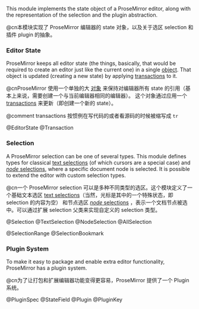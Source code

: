 This module implements the state object of a ProseMirror editor, along
with the representation of the selection and the plugin abstraction.

@cn本模块实现了 ProseMirror 编辑器的 state 对象，以及关于选区 selection 和 插件 plugin 的抽象。

### Editor State

ProseMirror keeps all editor state (the things, basically, that would
be required to create an editor just like the current one) in a single
[object](#state.EditorState). That object is updated (creating a new
state) by applying [transactions](#state.Transaction) to it.

@cnProseMirror 使用一个单独的大 [对象](#state.EditorState) 来保持对编辑器所有 state 的引用（基本上来说，需要创建一个与当前编辑器相同的编辑器）。
这个对象通过应用一个 [transactions](#state.Transaction) 来更新（即创建一个新的 state）。

@comment transactions 按惯例在写代码的或者看源码的时候被缩写成 `tr`

@EditorState
@Transaction

### Selection

A ProseMirror selection can be one of several types. This module
defines types for classical [text selections](#state.TextSelection)
(of which cursors are a special case) and [_node_
selections](#state.NodeSelection), where a specific document node is
selected. It is possible to extend the editor with custom selection
types.

@cn一个 ProseMirror selection 可以是多种不同类型的选区。这个模块定义了一个基础文本选区 [text selections](#state.TextSelection)（当然，光标是其中的一个特殊状态，即 selection 的内容为空）
和节点选区 [_node_ selections](#state.NodeSelection) ，表示一个文档节点被选中。可以通过扩展 selection 父类来实现自定义的 selection 类型。

@Selection
@TextSelection
@NodeSelection
@AllSelection

@SelectionRange
@SelectionBookmark

### Plugin System

To make it easy to package and enable extra editor functionality,
ProseMirror has a plugin system.

@cn为了让打包和扩展编辑器功能变得更容易，ProseMirror 提供了一个 Plugin 系统。

@PluginSpec
@StateField
@Plugin
@PluginKey
